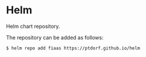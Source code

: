 # Helm

Helm chart repository.

The repository can be added as follows:

```
$ helm repo add fiaas https://ptdorf.github.io/helm
```

